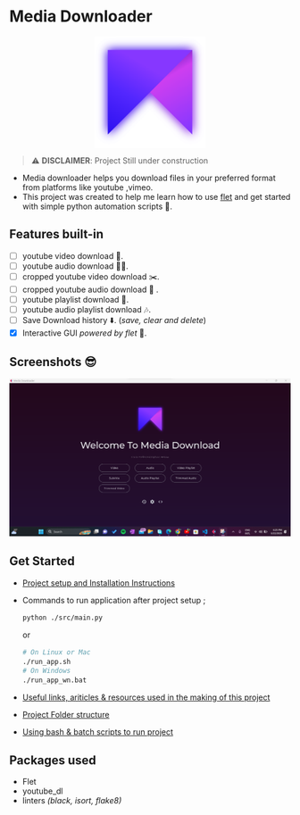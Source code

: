 # Media Downloader

<center>
<img src="./src/gui/assets/images/icon.png" alt="media downloader logo" width="200" align="center" />
</center>

> ⚠️ **DISCLAIMER**: Project Still under construction

- Media downloader helps you download files in your preferred format from platforms like youtube ,vimeo.
- This project was created to help me learn how to use [flet](https://flet.dev/docs/) and get started with simple python automation scripts 🦾.

## Features built-in

- [ ] youtube video download 🎥.
- [ ] youtube audio download 👂🏿.
- [ ] cropped youtube video download ✂️.
- [ ] cropped youtube audio download 🎼 .
- [ ] youtube playlist download 📃.
- [ ] youtube audio playlist download 🎶.
- [ ] Save Download history ⬇️. (_save, clear and delete_)
- [x] Interactive GUI _powered by flet_ 🐤.

## Screenshots 😎

![](./docs/images/home%20page.png)

## Get Started

- [Project setup and Installation Instructions](./docs/installation.md)

- Commands to run application after project setup ;

  ```bash
  python ./src/main.py
  ```

  or

  ```bash
  # On Linux or Mac
  ./run_app.sh
  # On Windows
  ./run_app_wn.bat
  ```

- [Useful links, ariticles & resources used in the making of this project ](./tut.md)
- [Project Folder structure](./docs/folder-structure.md)
- [Using bash & batch scripts to run project](./docs/using-run_app-script.md)

## Packages used

- Flet
- youtube_dl
- linters _(black, isort, flake8)_
